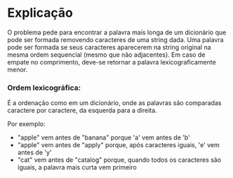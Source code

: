 <h1>Explicação</h1>
O problema pede para encontrar a palavra mais longa de um dicionário que pode ser formada removendo caracteres de uma string dada. Uma palavra pode ser formada se seus caracteres aparecerem na string original na mesma ordem sequencial (mesmo que não adjacentes). Em caso de empate no comprimento, deve-se retornar a palavra lexicograficamente menor.

<h3>Ordem lexicográfica:</h3> 
<p>É a ordenação como em um dicionário, onde as palavras são comparadas caractere por caractere, da 
esquerda para a direita.</p> 

Por exemplo:
<ul>
<li>"apple" vem antes de "banana" porque 'a' vem antes de 'b'</li>
<li>"apple" vem antes de "apply" porque, após caracteres iguais, 'e' vem antes de 'y'</li>
<li>"cat" vem antes de "catalog" porque, quando todos os caracteres são iguais, a palavra mais curta vem primeiro</li>
</ul>
